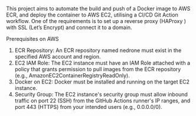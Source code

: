 This project aims to automate the build and push of a Docker image to AWS ECR, and deploy the container to AWS EC2, utilising a CI/CD Git Action workflow. 
One of the requirements is to set up a reverse proxy (HAProxy ) with SSL (Let’s Encrypt) and connect it to a domain.

Prerequisites on AWS

1. ECR Repository: An ECR repository named nedrone must exist in the specified AWS account and region.
2. EC2 IAM Role: The EC2 instance must have an IAM Role attached with a policy that grants permission to pull images from the ECR repository (e.g., AmazonEC2ContainerRegistryReadOnly).
3. Docker on EC2: Docker must be installed and running on the target EC2 instance.
4. Security Group: The EC2 instance's security group must allow inbound traffic on port 22 (SSH) from the GitHub Actions runner's IP ranges, and port 443 (HTTPS) from your intended users (e.g., 0.0.0.0/0).


